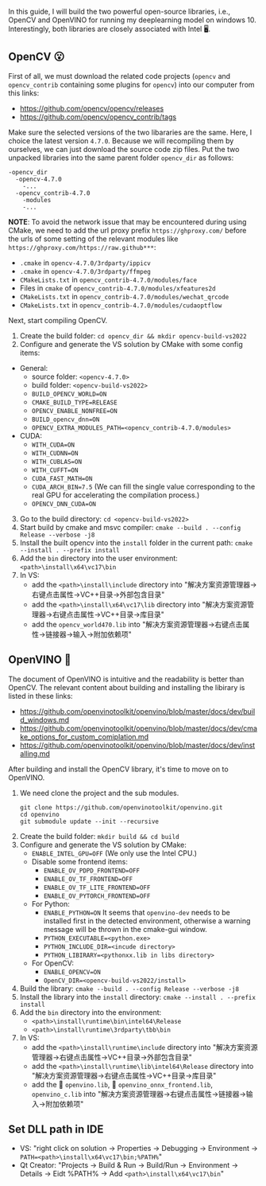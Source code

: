 In this guide, I will build the two powerful open-source libraries, i.e., OpenCV and OpenVINO for running my deeplearning model on windows 10.
Interestingly, both libraries are closely associated with Intel 🖥️. 

## OpenCV 😮 

First of all, we must download the related code projects (`opencv` and `opencv_contrib` containing some plugins for `opencv`) into our computer from this links:

- https://github.com/opencv/opencv/releases
- https://github.com/opencv/opencv_contrib/tags

Make sure the selected versions of the two libararies are the same.
Here, I choice the latest version `4.7.0`.
Because we will recompiling them by ourselves, we can just download the source code zip files.
Put the two unpacked libraries into the same parent folder `opencv_dir` as follows:

```
-opencv_dir
  -opencv-4.7.0
    -...
  -opencv_contrib-4.7.0
    -modules
    -...
```

**NOTE**: To avoid the network issue that may be encountered during using CMake, we need to add the url proxy prefix `https://ghproxy.com/` before the urls of some setting of the relevant modules like `https://ghproxy.com/https://raw.github***`:
- `.cmake` in `opencv-4.7.0/3rdparty/ippicv`
- `.cmake` in `opencv-4.7.0/3rdparty/ffmpeg`
- `CMakeLists.txt` in `opencv_contrib-4.7.0/modules/face`
- Files in `cmake` of `opencv_contrib-4.7.0/modules/xfeatures2d`
- `CMakeLists.txt` in `opencv_contrib-4.7.0/modules/wechat_qrcode`
- `CMakeLists.txt` in `opencv_contrib-4.7.0/modules/cudaoptflow`

Next, start compiling OpenCV.

1. Create the build folder: `cd opencv_dir && mkdir opencv-build-vs2022`
2. Configure and generate the VS solution by CMake with some config items:
  - General:
    - source folder: `<opencv-4.7.0>`
    - build folder: `<opencv-build-vs2022>`
    - `BUILD_OPENCV_WORLD=ON`
    - `CMAKE_BUILD_TYPE=RELEASE`
    - `OPENCV_ENABLE_NONFREE=ON`
    - `BUILD_opencv_dnn=ON`
    - `OPENCV_EXTRA_MODULES_PATH=<opencv_contrib-4.7.0/modules>`
  - CUDA:
    - `WITH_CUDA=ON`
    - `WITH_CUDNN=ON`
    - `WITH_CUBLAS=ON`
    - `WITH_CUFFT=ON`
    - `CUDA_FAST_MATH=ON`
    - `CUDA_ARCH_BIN=7.5` (We can fill the single value corresponding to the real GPU for accelerating the compilation process.)
    - `OPENCV_DNN_CUDA=ON`
3. Go to the build directory: `cd <opencv-build-vs2022>`
4. Start build by cmake and msvc compiler: `cmake --build . --config Release --verbose -j8`
5. Install the built opencv into the `install` folder in the current path: `cmake --install . --prefix install`
6. Add the `bin` directory into the user environment: `<path>\install\x64\vc17\bin`
7. In VS:
    - add the `<path>\install\include` directory into "解决方案资源管理器->右键点击属性->VC++目录->外部包含目录"
    - add the `<path>\install\x64\vc17\lib` directory into "解决方案资源管理器->右键点击属性->VC++目录->库目录"
    - add the `opencv_world470.lib` into "解决方案资源管理器->右键点击属性->链接器->输入->附加依赖项"

## OpenVINO 🍰 

The document of OpenVINO is intuitive and the readability is better than OpenCV.
The relevant content about building and installing the libirary is listed in these links:
- https://github.com/openvinotoolkit/openvino/blob/master/docs/dev/build_windows.md
- https://github.com/openvinotoolkit/openvino/blob/master/docs/dev/cmake_options_for_custom_comiplation.md
- https://github.com/openvinotoolkit/openvino/blob/master/docs/dev/installing.md

After building and install the OpenCV library, it's time to move on to OpenVINO.

1. We need clone the project and the sub modules.
    ```
    git clone https://github.com/openvinotoolkit/openvino.git
    cd openvino
    git submodule update --init --recursive
    ```
2. Create the build folder: `mkdir build && cd build`
3. Configure and generate the VS solution by CMake:
    - `ENABLE_INTEL_GPU=OFF` (We only use the Intel CPU.)
    - Disable some frontend items:
      - `ENABLE_OV_PDPD_FRONTEND=OFF`
      - `ENABLE_OV_TF_FRONTEND=OFF`
      - `ENABLE_OV_TF_LITE_FRONTEND=OFF`
      - `ENABLE_OV_PYTORCH_FRONTEND=OFF`
    - For Python:
      - `ENABLE_PYTHON=ON` It seems that `openvino-dev` needs to be installed first in the detected environment, otherwise a warning message will be thrown in the cmake-gui window.
      - `PYTHON_EXECUTABLE=<python.exe>`
      - `PYTHON_INCLUDE_DIR=<incude directory>`
      - `PYTHON_LIBIRARY=<pythonxx.lib in libs directory>`
    - For OpenCV:
      - `ENABLE_OPENCV=ON`
      - `OpenCV_DIR=<opencv-build-vs2022/install>`
4. Build the library: `cmake --build . --config Release --verbose -j8`
5. Install the library into the `install` directory: `cmake --install . --prefix install`
6. Add the `bin` directory into the environment:
    - `<path>\install\runtime\bin\intel64\Release`
    - `<path>\install\runtime\3rdparty\tbb\bin`
8. In VS:
    - add the `<path>\install\runtime\include` directory into "解决方案资源管理器->右键点击属性->VC++目录->外部包含目录"
    - add the `<path>\install\runtime\lib\intel64\Release` directory into "解决方案资源管理器->右键点击属性->VC++目录->库目录"
    - add the 🌟 `openvino.lib`, 🌟 `openvino_onnx_frontend.lib`, `openvino_c.lib` into "解决方案资源管理器->右键点击属性->链接器->输入->附加依赖项"

## Set DLL path in IDE

- VS: "right click on solution -> Properties -> Debugging -> Environment -> `PATH=<path>\install\x64\vc17\bin;%PATH%`"
- Qt Creator: "Projects -> Build & Run -> Build/Run -> Environment -> Details -> Eidt %PATH% -> Add `<path>\install\x64\vc17\bin`"